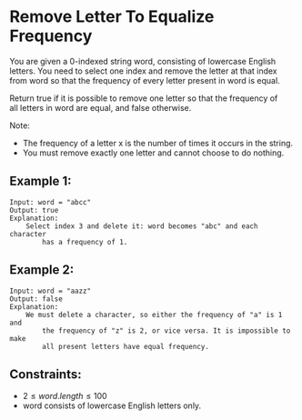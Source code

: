 # Remove Letter To Equalize Frequency

You are given a 0-indexed string word, consisting of lowercase English  
letters. You need to select one index and remove the letter at that index  
from word so that the frequency of every letter present in word is equal.

Return true if it is possible to remove one letter so that the frequency of  
all letters in word are equal, and false otherwise.

Note:

* The frequency of a letter x is the number of times it occurs in the string.
* You must remove exactly one letter and cannot choose to do nothing.

 

## Example 1:

    Input: word = "abcc"
    Output: true
    Explanation: 
        Select index 3 and delete it: word becomes "abc" and each character 
            has a frequency of 1.
        
## Example 2:

    Input: word = "aazz"
    Output: false
    Explanation: 
        We must delete a character, so either the frequency of "a" is 1 and 
            the frequency of "z" is 2, or vice versa. It is impossible to make 
            all present letters have equal frequency.
        
 

## Constraints:

* $2 \le word.length \le 100$
* word consists of lowercase English letters only.

